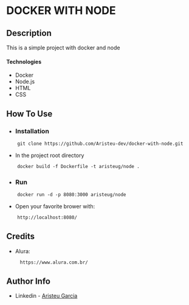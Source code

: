 # DOCKER WITH NODE


## Description

This is a simple project with docker and node

#### Technologies
- Docker
- Node.js 
- HTML
- CSS

## How To Use
- ### Installation 
```html
    git clone https://github.com/Aristeu-dev/docker-with-node.git
```
- In the project root directory
```html
    docker build -f Dockerfile -t aristeug/node .
```

- ### Run

```html
    docker run -d -p 8080:3000 aristeug/node
```

- Open your favorite brower with:
```html
    http://localhost:8080/
```

## Credits

- Alura:

```html
     https://www.alura.com.br/
```


## Author Info

- Linkedin - [Aristeu Garcia](https://www.linkedin.com/in/aristeu-garcia-7007a0202)


